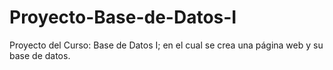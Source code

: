 # Proyecto-Base-de-Datos-I
Proyecto del Curso: Base de Datos I; en el cual se crea una página web y su base de datos.
